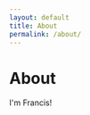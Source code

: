 ```yaml
---
layout: default
title: About
permalink: /about/
---
```


<div id="about">
  <h1>About</h1>
  <p>I'm Francis!</p>
</div>
